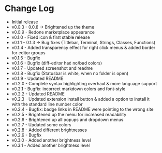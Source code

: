 # Change Log

- Initial release
- v0.0.3 - 0.0.8 -> Brightened up the theme
- v0.0.9 - Redone marketplace appearance
- v0.1.0 - Fixed icon & first stable release
- v0.1.1 - 0.1.3 -> Bug fixes (Titlebar, Terminal, Strings, Classes, Functions)
- v0.1.4 - Added transparency effect for right click menus & added border for editor groups
- v0.1.5 - Bugfix
- v0.1.6 - Bugfix (diff-editor had no/bad colors)
- v0.1.7 - Updated screenshot and readme
- v0.1.8 - Bugfix (Statusbar is white, when no folder is open)
- v0.1.9 - Updated README
- v0.2.0 - Complete syntax highlighting overhaul & more language support
- v0.2.1 - Bugfix: incorrect markdown colors and font-style
- v0.2.2 - Updated README
- v0.2.3 - Updated extension install button & added a option to install it with the standard line number color
- v0.2.4 - Bugfix: badge links in README were pointing to the wrong site
- v0.2.5 - Brightened up the menu for increased readability
- v0.2.6 - Brightened up all popups and dropdown menus
- v0.2.7 - Updated some colors
- v0.2.8 - Added different brightnesses
- v0.2.9 - Bugfix
- v0.3.0 - Added another brightness level
- v0.3.1 - Added another brightness level
